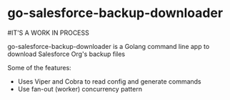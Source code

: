 # go-salesforce-backup-downloader

#IT'S A WORK IN PROCESS

go-salesforce-backup-downloader is a Golang command line app to download Salesforce Org's backup files

Some of the features:

* Uses Viper and Cobra to read config and generate commands
* Use fan-out (worker) concurrency pattern